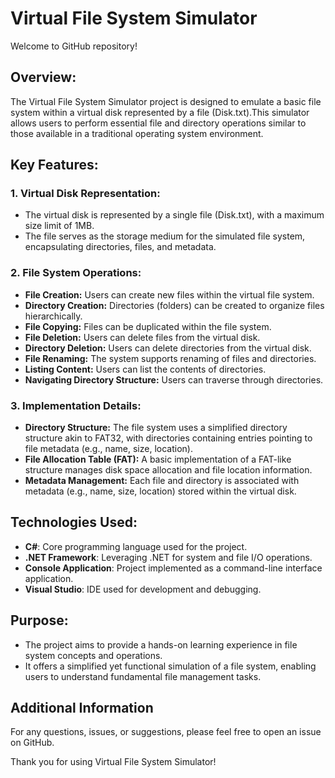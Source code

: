 # Virtual File System Simulator
Welcome to GitHub repository!

## Overview:
The Virtual File System Simulator project is designed to emulate a basic file system within a virtual disk represented by a file (Disk.txt).This simulator allows users to perform essential file and directory operations similar to those available in a traditional operating system environment.

## Key Features:
### 1. Virtual Disk Representation:
  * The virtual disk is represented by a single file (Disk.txt), with a maximum size limit of 1MB.
  * The file serves as the storage medium for the simulated file system, encapsulating
  directories, files, and metadata.

### 2. File System Operations:
  * **File Creation:** Users can create new files within the virtual file system.
  * **Directory Creation:** Directories (folders) can be created to organize files hierarchically.
  * **File Copying:** Files can be duplicated within the file system.
  * **File Deletion:** Users can delete files from the virtual disk.
  * **Directory Deletion:** Users can delete directories from the virtual disk.
  * **File Renaming:** The system supports renaming of files and directories.
  * **Listing Content:** Users can list the contents of directories.
  * **Navigating Directory Structure:** Users can traverse through directories.
    
### 3. Implementation Details:
  * **Directory Structure:** The file system uses a simplified directory structure akin to FAT32, with directories containing entries pointing to file metadata (e.g., name, size, location).
  * **File Allocation Table (FAT):** A basic implementation of a FAT-like structure manages disk space allocation and file location information.
  * **Metadata Management:** Each file and directory is associated with metadata (e.g., name, size, location) stored within the virtual disk.


## Technologies Used:
* **C#**: Core programming language used for the project.
* **.NET Framework**: Leveraging .NET for system and file I/O operations.
* **Console Application**: Project implemented as a command-line interface application.
* **Visual Studio**: IDE used for development and debugging.

## Purpose:
* The project aims to provide a hands-on learning experience in file system concepts and operations.
* It offers a simplified yet functional simulation of a file system, enabling users to understand fundamental file management tasks.
  
## Additional Information
For any questions, issues, or suggestions, please feel free to open an issue on GitHub.

Thank you for using Virtual File System Simulator!
